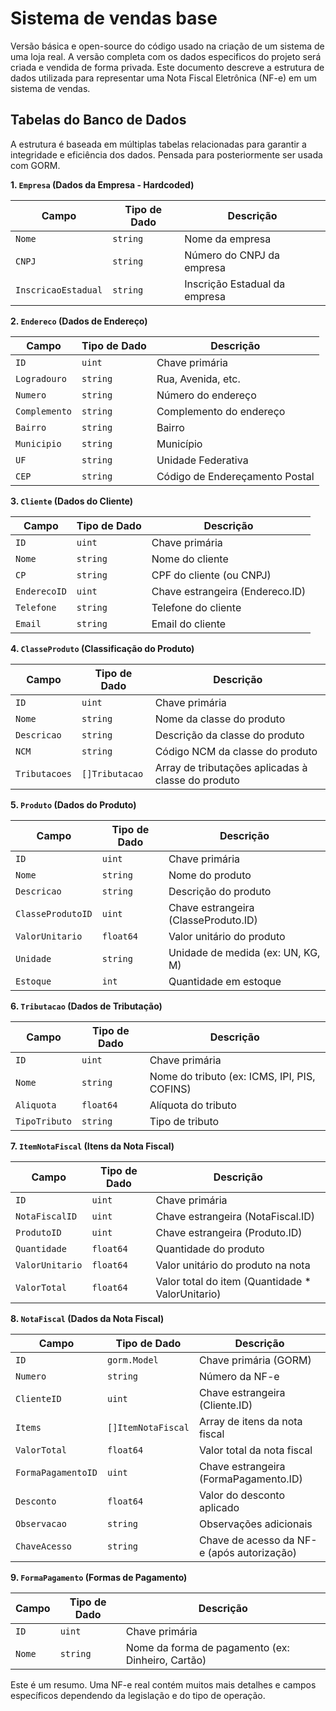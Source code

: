 # Sistema de vendas base
Versão básica e open-source do código usado na criação de um sistema de uma loja real. A versão completa com os dados especificos do projeto será criada e vendida de forma privada. Este documento descreve a estrutura de dados utilizada para representar uma Nota Fiscal Eletrônica (NF-e) em um sistema de vendas.

## Tabelas do Banco de Dados

A estrutura é baseada em múltiplas tabelas relacionadas para garantir a integridade e eficiência dos dados. Pensada para posteriormente ser usada com GORM.

**1. `Empresa` (Dados da Empresa - Hardcoded)**

| Campo               | Tipo de Dado  | Descrição                                        |
|---------------------|---------------|--------------------------------------------------|
| `Nome`              | `string`      | Nome da empresa                                  |
| `CNPJ`              | `string`      | Número do CNPJ da empresa                        |
| `InscricaoEstadual` | `string`      | Inscrição Estadual da empresa                    |


**2. `Endereco` (Dados de Endereço)**

| Campo        | Tipo de Dado  | Descrição                                 |
|--------------|---------------|-------------------------------------------|
| `ID`         | `uint`        | Chave primária                            |
| `Logradouro` | `string`      | Rua, Avenida, etc.                        |
| `Numero`     | `string`      | Número do endereço                        |
| `Complemento`| `string`      | Complemento do endereço                   |
| `Bairro`     | `string`      | Bairro                                    |
| `Municipio`  | `string`      | Município                                 |
| `UF`         | `string`      | Unidade Federativa                        |
| `CEP`        | `string`      | Código de Endereçamento Postal            |


**3. `Cliente` (Dados do Cliente)**

| Campo             | Tipo de Dado  | Descrição                                        |
|-------------------|---------------|--------------------------------------------------|
| `ID`              | `uint`        | Chave primária                                   |
| `Nome`            | `string`      | Nome do cliente                                  |
| `CP`              | `string`      | CPF do cliente (ou CNPJ)                         |
| `EnderecoID`      | `uint`        | Chave estrangeira (Endereco.ID)                  |
| `Telefone`        | `string`      | Telefone do cliente                              |
| `Email`           | `string`      | Email do cliente                                 |


**4. `ClasseProduto` (Classificação do Produto)**

| Campo             | Tipo de Dado   | Descrição                                          |
|-------------------|----------------|----------------------------------------------------|
| `ID`              | `uint`         | Chave primária                                     |
| `Nome`            | `string`       | Nome da classe do produto                          |
| `Descricao`       | `string`       | Descrição da classe do produto                     |
| `NCM`             | `string`       | Código NCM da classe do produto                    |
| `Tributacoes`     | `[]Tributacao` | Array de tributações aplicadas à classe do produto |


**5. `Produto` (Dados do Produto)**

| Campo             | Tipo de Dado  | Descrição                                      |
|-------------------|---------------|------------------------------------------------|
| `ID`              | `uint`        | Chave primária                                 |
| `Nome`            | `string`      | Nome do produto                                |
| `Descricao`       | `string`      | Descrição do produto                           |
| `ClasseProdutoID` | `uint`        | Chave estrangeira (ClasseProduto.ID)           |
| `ValorUnitario`   | `float64`     | Valor unitário do produto                      |
| `Unidade`         | `string`      | Unidade de medida (ex: UN, KG, M)              |
| `Estoque`         | `int`         | Quantidade em estoque                          |


**6. `Tributacao` (Dados de Tributação)**

| Campo             | Tipo de Dado | Descrição                                      |
|-------------------|--------------|------------------------------------------------|
| `ID`              | `uint`       | Chave primária                                 |
| `Nome`            | `string`     | Nome do tributo (ex: ICMS, IPI, PIS, COFINS)   |
| `Aliquota`        | `float64`    | Alíquota do tributo                            |
| `TipoTributo`     | `string`     | Tipo de tributo                                |



**7. `ItemNotaFiscal` (Itens da Nota Fiscal)**

| Campo             | Tipo de Dado  | Descrição                                        |
|-------------------|---------------|--------------------------------------------------|
| `ID`              | `uint`        | Chave primária                                   |
| `NotaFiscalID`    | `uint`        | Chave estrangeira (NotaFiscal.ID)                |
| `ProdutoID`       | `uint`        | Chave estrangeira (Produto.ID)                   |
| `Quantidade`      | `float64`     | Quantidade do produto                            |
| `ValorUnitario`   | `float64`     | Valor unitário do produto na nota                |
| `ValorTotal`      | `float64`     | Valor total do item (Quantidade * ValorUnitario) |


**8. `NotaFiscal` (Dados da Nota Fiscal)**

| Campo             | Tipo de Dado  | Descrição                                       |
|-------------------|---------------|-------------------------------------------------|
| `ID`              | `gorm.Model`  | Chave primária (GORM)                           |
| `Numero`          | `string`      | Número da NF-e                                  |
| `ClienteID`       | `uint`        | Chave estrangeira (Cliente.ID)                  |
| `Items`           | `[]ItemNotaFiscal` | Array de itens da nota fiscal              |
| `ValorTotal`      | `float64`     | Valor total da nota fiscal                      |
| `FormaPagamentoID`| `uint`        | Chave estrangeira (FormaPagamento.ID)           |
| `Desconto`        | `float64`     | Valor do desconto aplicado                      |
| `Observacao`      | `string`      | Observações adicionais                          |
| `ChaveAcesso`     | `string`      | Chave de acesso da NF-e (após autorização)      |


**9. `FormaPagamento` (Formas de Pagamento)**

| Campo             | Tipo de Dado | Descrição                                         |
|-------------------|--------------|---------------------------------------------------|
| `ID`              | `uint`       | Chave primária                                    |
| `Nome`            | `string`     | Nome da forma de pagamento (ex: Dinheiro, Cartão) |


Este é um resumo. Uma NF-e real contém muitos mais detalhes e campos específicos dependendo da legislação e do tipo de operação. 
